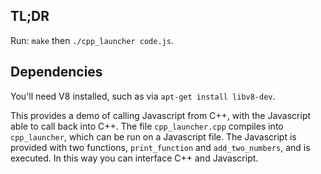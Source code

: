 TL;DR
-----
Run: `make` then `./cpp_launcher code.js`.

Dependencies
------------
You'll need V8 installed, such as via `apt-get install libv8-dev`.

This provides a demo of calling Javascript from C++, with the Javascript able to call back into C++.
The file `cpp_launcher.cpp` compiles into `cpp_launcher`, which can be run on a Javascript file.
The Javascript is provided with two functions, `print_function` and `add_two_numbers`, and is executed.
In this way you can interface C++ and Javascript.
